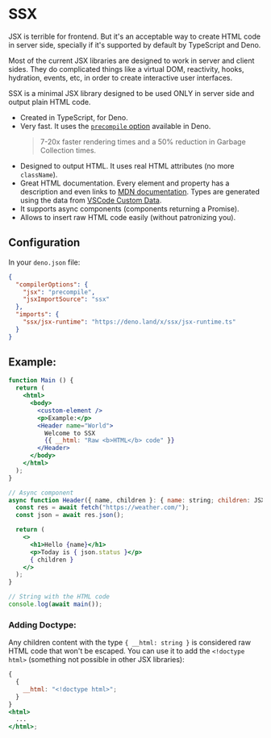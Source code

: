 # SSX

JSX is terrible for frontend. But it's an acceptable way to create HTML code in
server side, specially if it's supported by default by TypeScript and Deno.

Most of the current JSX libraries are designed to work in server and client
sides. They do complicated things like a virtual DOM, reactivity, hooks,
hydration, events, etc, in order to create interactive user interfaces.

SSX is a minimal JSX library designed to be used ONLY in server side and output
plain HTML code.

- Created in TypeScript, for Deno.
- Very fast. It uses the
  [`precompile` option](https://deno.com/blog/v1.38#fastest-jsx-transform)
  available in Deno.
  > 7-20x faster rendering times and a 50% reduction in Garbage Collection
  > times.
- Designed to output HTML. It uses real HTML attributes (no more `className`).
- Great HTML documentation. Every element and property has a description and
  even links to [MDN documentation](https://developer.mozilla.org/). Types are
  generated using the data from
  [VSCode Custom Data](https://github.com/microsoft/vscode-custom-data).
- It supports async components (components returning a Promise).
- Allows to insert raw HTML code easily (without patronizing you).

## Configuration

In your `deno.json` file:

```json
{
  "compilerOptions": {
    "jsx": "precompile",
    "jsxImportSource": "ssx"
  },
  "imports": {
    "ssx/jsx-runtime": "https://deno.land/x/ssx/jsx-runtime.ts"
  }
}
```

## Example:

```jsx
function Main () {
  return (
    <html>
      <body>
        <custom-element />
        <p>Example:</p>
        <Header name="World">
          Welcome to SSX
          {{ __html: "Raw <b>HTML</b> code" }}
        </Header>
      </body>
    </html>
  );
}

// Async component
async function Header({ name, children }: { name: string; children: JSX.Children }) {
  const res = await fetch("https://weather.com/");
  const json = await res.json();

  return (
    <>
      <h1>Hello {name}</h1>
      <p>Today is { json.status }</p>
      { children }
    </>
  );
}

// String with the HTML code
console.log(await main());
```

### Adding Doctype:

Any children content with the type `{ __html: string }` is considered raw HTML
code that won't be escaped. You can use it to add the `<!doctype html>`
(something not possible in other JSX libraries):

```jsx
{
  {
    __html: "<!doctype html>";
  }
}
<html>
  ...
</html>;
```
